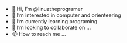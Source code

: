 - 👋 Hi, I’m @linuztheprogramer
- 👀 I’m interested in computer and orienteering
- 🌱 I’m currently learning programing
- 💞️ I’m looking to collaborate on ...
- 📫 How to reach me ...

<!---
linuztheprogramer/linuztheprogramer is a ✨ special ✨ repository because its `README.md` (this file) appears on your GitHub profile.
You can click the Preview link to take a look at your changes.
--->
